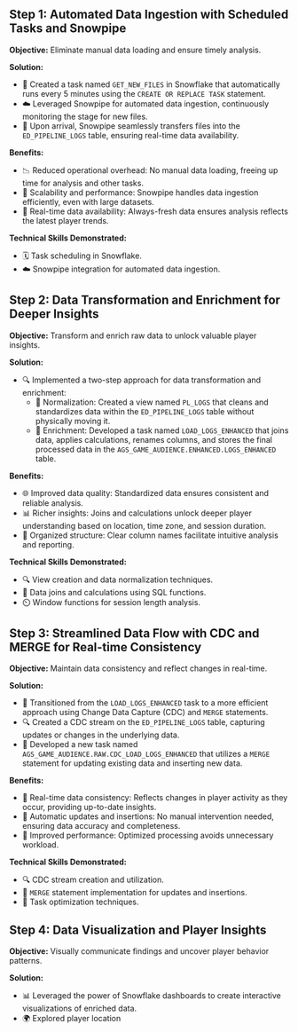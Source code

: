 ## Step 1: Automated Data Ingestion with Scheduled Tasks and Snowpipe

**Objective:** Eliminate manual data loading and ensure timely analysis.

**Solution:**
- 🔄 Created a task named `GET_NEW_FILES` in Snowflake that automatically runs every 5 minutes using the `CREATE OR REPLACE TASK` statement.
- ☁️ Leveraged Snowpipe for automated data ingestion, continuously monitoring the stage for new files.
- 🚀 Upon arrival, Snowpipe seamlessly transfers files into the `ED_PIPELINE_LOGS` table, ensuring real-time data availability.

**Benefits:**
- 📉 Reduced operational overhead: No manual data loading, freeing up time for analysis and other tasks.
- 🚀 Scalability and performance: Snowpipe handles data ingestion efficiently, even with large datasets.
- 🔄 Real-time data availability: Always-fresh data ensures analysis reflects the latest player trends.

**Technical Skills Demonstrated:**
- 🗓️ Task scheduling in Snowflake.
- ☁️ Snowpipe integration for automated data ingestion.

## Step 2: Data Transformation and Enrichment for Deeper Insights

**Objective:** Transform and enrich raw data to unlock valuable player insights.

**Solution:**
- 🔍 Implemented a two-step approach for data transformation and enrichment:
  - 🔄 Normalization: Created a view named `PL_LOGS` that cleans and standardizes data within the `ED_PIPELINE_LOGS` table without physically moving it.
  - 🚀 Enrichment: Developed a task named `LOAD_LOGS_ENHANCED` that joins data, applies calculations, renames columns, and stores the final processed data in the `AGS_GAME_AUDIENCE.ENHANCED.LOGS_ENHANCED` table.

**Benefits:**
- 🌐 Improved data quality: Standardized data ensures consistent and reliable analysis.
- 📊 Richer insights: Joins and calculations unlock deeper player understanding based on location, time zone, and session duration.
- 📂 Organized structure: Clear column names facilitate intuitive analysis and reporting.

**Technical Skills Demonstrated:**
- 🔍 View creation and data normalization techniques.
- 🔄 Data joins and calculations using SQL functions.
- ⏲️ Window functions for session length analysis.

## Step 3: Streamlined Data Flow with CDC and MERGE for Real-time Consistency

**Objective:** Maintain data consistency and reflect changes in real-time.

**Solution:**
- 🔄 Transitioned from the `LOAD_LOGS_ENHANCED` task to a more efficient approach using Change Data Capture (CDC) and `MERGE` statements.
- 🔍 Created a CDC stream on the `ED_PIPELINE_LOGS` table, capturing updates or changes in the underlying data.
- 🚀 Developed a new task named `AGS_GAME_AUDIENCE.RAW.CDC_LOAD_LOGS_ENHANCED` that utilizes a `MERGE` statement for updating existing data and inserting new data.

**Benefits:**
- 🔄 Real-time data consistency: Reflects changes in player activity as they occur, providing up-to-date insights.
- 🔄 Automatic updates and insertions: No manual intervention needed, ensuring data accuracy and completeness.
- 🚀 Improved performance: Optimized processing avoids unnecessary workload.

**Technical Skills Demonstrated:**
- 🔍 CDC stream creation and utilization.
- 🔄 `MERGE` statement implementation for updates and insertions.
- 🚀 Task optimization techniques.

## Step 4: Data Visualization and Player Insights

**Objective:** Visually communicate findings and uncover player behavior patterns.

**Solution:**
- 📊 Leveraged the power of Snowflake dashboards to create interactive visualizations of enriched data.
- 🌍 Explored player location 
